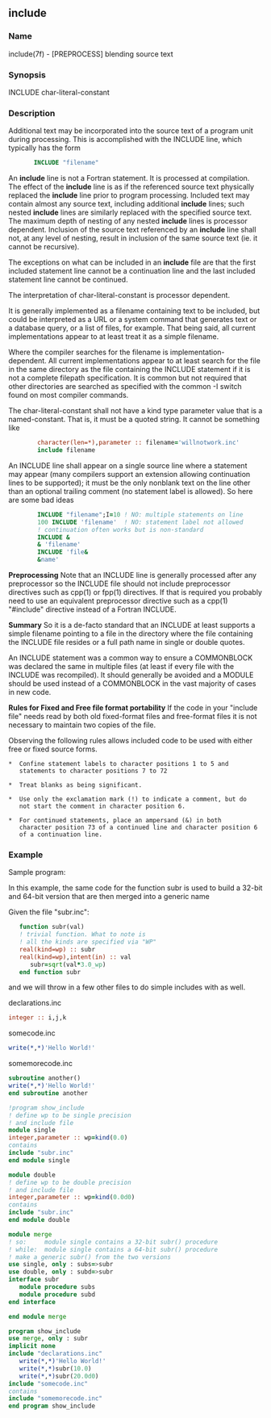## include

### **Name**
  include(7f) - [PREPROCESS] blending source text

### **Synopsis**
  INCLUDE char-literal-constant

### **Description**
  Additional text may be incorporated into the source text of a program
  unit during processing. This is accomplished with the INCLUDE line,
  which typically has the form
```fortran
       INCLUDE "filename"
```
  An **include** line is not a Fortran statement. It is processed at
  compilation. The effect of the **include** line is as if the referenced
  source text physically replaced the **include** line prior to program
  processing. Included text may contain almost any source text, including
  additional **include** lines; such nested **include** lines are similarly
  replaced with the specified source text. The maximum depth of nesting
  of any nested **include** lines is processor dependent. Inclusion of the
  source text referenced by an **include** line shall not, at any level of
  nesting, result in inclusion of the same source text (ie. it cannot
  be recursive).

  The exceptions on what can be included in an **include** file are
  that the first included statement line cannot be a continuation line
  and the last included statement line cannot be continued.

  The interpretation of char-literal-constant is processor dependent.

  It is generally implemented as a filename containing text to be
  included, but could be interpreted as a URL or a system command that
  generates text or a database query, or a list of files, for example.
  That being said, all current implementations appear to at least treat
  it as a simple filename.

  Where the compiler searches for the filename is
  implementation-dependent. All current implementations appear to at least
  search for the file in the same directory as the file containing the
  INCLUDE statement if it is not a complete filepath specification. It
  is common but not required that other directories are searched as
  specified with the common -I switch found on most compiler commands.

  The char-literal-constant shall not have a kind type parameter value
  that is a named-constant. That is, it must be a quoted string. It
  cannot be something like
```fortran
        character(len=*),parameter :: filename='willnotwork.inc'
        include filename
```
  An INCLUDE line shall appear on a single source line where a statement
  may appear (many compilers support an extension allowing continuation
  lines to be supported); it must be the only nonblank text on the line
  other than an optional trailing comment (no statement label is allowed).
  So here are some bad ideas
```fortran
        INCLUDE "filename";I=10 ! NO: multiple statements on line
        100 INCLUDE 'filename'  ! NO: statement label not allowed
        ! continuation often works but is non-standard
        INCLUDE &
        & 'filename'
        INCLUDE 'file&
        &name'
```
   **Preprocessing**
  Note that an INCLUDE line is generally processed after any preprocessor
  so the INCLUDE file should not include preprocessor directives such as
  cpp(1) or fpp(1) directives. If that is required you probably need to
  use an equivalent preprocessor directive such as a cpp(1) "#include"
  directive instead of a Fortran INCLUDE.

   **Summary**
  So it is a de-facto standard that an INCLUDE at least supports a simple
  filename pointing to a file in the directory where the file containing
  the INCLUDE file resides or a full path name in single or double quotes.

  An INCLUDE statement was a common way to ensure a COMMONBLOCK was
  declared the same in multiple files (at least if every file with the
  INCLUDE was recompiled). It should generally be avoided and a MODULE
  should be used instead of a COMMONBLOCK in the vast majority of cases
  in new code.

   **Rules for Fixed and Free file format portability**
  If the code in your "include file" needs read by both old fixed-format
  files and free-format files it is not necessary to maintain two copies
  of the file.

  Observing the following rules allows included code to be used with
  either free or fixed source forms.

    *  Confine statement labels to character positions 1 to 5 and
       statements to character positions 7 to 72

    *  Treat blanks as being significant.

    *  Use only the exclamation mark (!) to indicate a comment, but do
       not start the comment in character position 6.

    *  For continued statements, place an ampersand (&) in both
       character position 73 of a continued line and character position 6
       of a continuation line.

### **Example**
  Sample program:

  In this example, the same code for the function subr is used to build
  a 32-bit and 64-bit version that are then merged into a generic name

  Given the file "subr.inc":
```fortran
   function subr(val)
   ! trivial function. What to note is
   ! all the kinds are specified via "WP"
   real(kind=wp) :: subr
   real(kind=wp),intent(in) :: val
      subr=sqrt(val*3.0_wp)
   end function subr
```
and we will throw in a few other files to do simple includes with as well.

declarations.inc
```fortran
integer :: i,j,k
```
somecode.inc
```fortran
write(*,*)'Hello World!'
```
somemorecode.inc
```fortran
subroutine another()
write(*,*)'Hello World!'
end subroutine another
```
```fortran
!program show_include
! define wp to be single precision
! and include file
module single
integer,parameter :: wp=kind(0.0)
contains
include "subr.inc"
end module single

module double
! define wp to be double precision
! and include file
integer,parameter :: wp=kind(0.0d0)
contains
include "subr.inc"
end module double

module merge
! so:     module single contains a 32-bit subr() procedure
! while:  module single contains a 64-bit subr() procedure
! make a generic subr() from the two versions
use single, only : subs=>subr
use double, only : subd=>subr
interface subr
   module procedure subs
   module procedure subd
end interface

end module merge

program show_include
use merge, only : subr
implicit none
include "declarations.inc"
   write(*,*)'Hello World!'
   write(*,*)subr(10.0)
   write(*,*)subr(20.0d0)
include "somecode.inc"
contains
include "somemorecode.inc"
end program show_include
```
